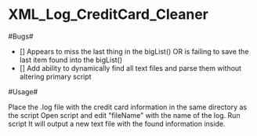 # XML_Log_CreditCard_Cleaner

#Bugs#
- [] Appears to miss the last thing in the bigList() OR is failing to save the last item found into the bigList()
- [] Add ability to dynamically find all text files and parse them without altering primary script

#Usage#

Place the .log file with the credit card information in the same directory as the script
Open script and edit "fileName" with the name of the log.
Run script
It will output a new text file with the found information inside. 
